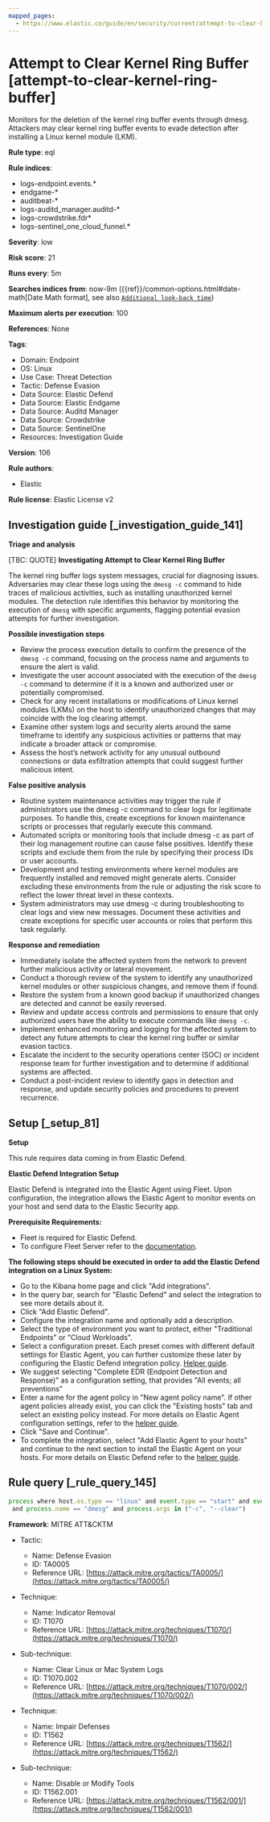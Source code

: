 ```yaml
---
mapped_pages:
  - https://www.elastic.co/guide/en/security/current/attempt-to-clear-kernel-ring-buffer.html
---
```


# Attempt to Clear Kernel Ring Buffer [attempt-to-clear-kernel-ring-buffer]

Monitors for the deletion of the kernel ring buffer events through dmesg. Attackers may clear kernel ring buffer events to evade detection after installing a Linux kernel module (LKM).

**Rule type**: eql

**Rule indices**:

* logs-endpoint.events.*
* endgame-*
* auditbeat-*
* logs-auditd_manager.auditd-*
* logs-crowdstrike.fdr*
* logs-sentinel_one_cloud_funnel.*

**Severity**: low

**Risk score**: 21

**Runs every**: 5m

**Searches indices from**: now-9m ({{ref}}/common-options.html#date-math[Date Math format], see also [`Additional look-back time`](docs-content://solutions/security/detect-and-alert/create-detection-rule.md#rule-schedule))

**Maximum alerts per execution**: 100

**References**: None

**Tags**:

* Domain: Endpoint
* OS: Linux
* Use Case: Threat Detection
* Tactic: Defense Evasion
* Data Source: Elastic Defend
* Data Source: Elastic Endgame
* Data Source: Auditd Manager
* Data Source: Crowdstrike
* Data Source: SentinelOne
* Resources: Investigation Guide

**Version**: 106

**Rule authors**:

* Elastic

**Rule license**: Elastic License v2

## Investigation guide [_investigation_guide_141]

**Triage and analysis**

[TBC: QUOTE]
**Investigating Attempt to Clear Kernel Ring Buffer**

The kernel ring buffer logs system messages, crucial for diagnosing issues. Adversaries may clear these logs using the `dmesg -c` command to hide traces of malicious activities, such as installing unauthorized kernel modules. The detection rule identifies this behavior by monitoring the execution of `dmesg` with specific arguments, flagging potential evasion attempts for further investigation.

**Possible investigation steps**

* Review the process execution details to confirm the presence of the `dmesg -c` command, focusing on the process name and arguments to ensure the alert is valid.
* Investigate the user account associated with the execution of the `dmesg -c` command to determine if it is a known and authorized user or potentially compromised.
* Check for any recent installations or modifications of Linux kernel modules (LKMs) on the host to identify unauthorized changes that may coincide with the log clearing attempt.
* Examine other system logs and security alerts around the same timeframe to identify any suspicious activities or patterns that may indicate a broader attack or compromise.
* Assess the host’s network activity for any unusual outbound connections or data exfiltration attempts that could suggest further malicious intent.

**False positive analysis**

* Routine system maintenance activities may trigger the rule if administrators use the dmesg -c command to clear logs for legitimate purposes. To handle this, create exceptions for known maintenance scripts or processes that regularly execute this command.
* Automated scripts or monitoring tools that include dmesg -c as part of their log management routine can cause false positives. Identify these scripts and exclude them from the rule by specifying their process IDs or user accounts.
* Development and testing environments where kernel modules are frequently installed and removed might generate alerts. Consider excluding these environments from the rule or adjusting the risk score to reflect the lower threat level in these contexts.
* System administrators may use dmesg -c during troubleshooting to clear logs and view new messages. Document these activities and create exceptions for specific user accounts or roles that perform this task regularly.

**Response and remediation**

* Immediately isolate the affected system from the network to prevent further malicious activity or lateral movement.
* Conduct a thorough review of the system to identify any unauthorized kernel modules or other suspicious changes, and remove them if found.
* Restore the system from a known good backup if unauthorized changes are detected and cannot be easily reversed.
* Review and update access controls and permissions to ensure that only authorized users have the ability to execute commands like `dmesg -c`.
* Implement enhanced monitoring and logging for the affected system to detect any future attempts to clear the kernel ring buffer or similar evasion tactics.
* Escalate the incident to the security operations center (SOC) or incident response team for further investigation and to determine if additional systems are affected.
* Conduct a post-incident review to identify gaps in detection and response, and update security policies and procedures to prevent recurrence.


## Setup [_setup_81]

**Setup**

This rule requires data coming in from Elastic Defend.

**Elastic Defend Integration Setup**

Elastic Defend is integrated into the Elastic Agent using Fleet. Upon configuration, the integration allows the Elastic Agent to monitor events on your host and send data to the Elastic Security app.

**Prerequisite Requirements:**

* Fleet is required for Elastic Defend.
* To configure Fleet Server refer to the [documentation](docs-content://reference/ingestion-tools/fleet/fleet-server.md).

**The following steps should be executed in order to add the Elastic Defend integration on a Linux System:**

* Go to the Kibana home page and click "Add integrations".
* In the query bar, search for "Elastic Defend" and select the integration to see more details about it.
* Click "Add Elastic Defend".
* Configure the integration name and optionally add a description.
* Select the type of environment you want to protect, either "Traditional Endpoints" or "Cloud Workloads".
* Select a configuration preset. Each preset comes with different default settings for Elastic Agent, you can further customize these later by configuring the Elastic Defend integration policy. [Helper guide](docs-content://solutions/security/configure-elastic-defend/configure-an-integration-policy-for-elastic-defend.md).
* We suggest selecting "Complete EDR (Endpoint Detection and Response)" as a configuration setting, that provides "All events; all preventions"
* Enter a name for the agent policy in "New agent policy name". If other agent policies already exist, you can click the "Existing hosts" tab and select an existing policy instead. For more details on Elastic Agent configuration settings, refer to the [helper guide](docs-content://reference/ingestion-tools/fleet/agent-policy.md).
* Click "Save and Continue".
* To complete the integration, select "Add Elastic Agent to your hosts" and continue to the next section to install the Elastic Agent on your hosts. For more details on Elastic Defend refer to the [helper guide](docs-content://solutions/security/configure-elastic-defend/install-elastic-defend.md).


## Rule query [_rule_query_145]

```js
process where host.os.type == "linux" and event.type == "start" and event.action in ("exec", "exec_event", "start", "ProcessRollup2", "executed", "process_started")
 and process.name == "dmesg" and process.args in ("-c", "--clear")
```

**Framework**: MITRE ATT&CKTM

* Tactic:

    * Name: Defense Evasion
    * ID: TA0005
    * Reference URL: [https://attack.mitre.org/tactics/TA0005/](https://attack.mitre.org/tactics/TA0005/)

* Technique:

    * Name: Indicator Removal
    * ID: T1070
    * Reference URL: [https://attack.mitre.org/techniques/T1070/](https://attack.mitre.org/techniques/T1070/)

* Sub-technique:

    * Name: Clear Linux or Mac System Logs
    * ID: T1070.002
    * Reference URL: [https://attack.mitre.org/techniques/T1070/002/](https://attack.mitre.org/techniques/T1070/002/)

* Technique:

    * Name: Impair Defenses
    * ID: T1562
    * Reference URL: [https://attack.mitre.org/techniques/T1562/](https://attack.mitre.org/techniques/T1562/)

* Sub-technique:

    * Name: Disable or Modify Tools
    * ID: T1562.001
    * Reference URL: [https://attack.mitre.org/techniques/T1562/001/](https://attack.mitre.org/techniques/T1562/001/)



